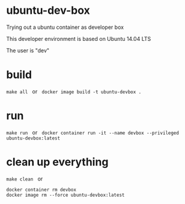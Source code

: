 # ubuntu-dev-box
Trying out a ubuntu container as developer box

This developer environment is based on Ubuntu 14.04 LTS
&nbsp;

The user is "dev"

# build
```make all```
&nbsp;
or
&nbsp;
```docker image build -t ubuntu-devbox .```

# run
```make run```
&nbsp;
or
&nbsp;
```docker container run -it --name devbox --privileged ubuntu-devbox:latest```


# clean up everything
```make clean```
&nbsp;
or
&nbsp;

```
docker container rm devbox
docker image rm --force ubuntu-devbox:latest
```

